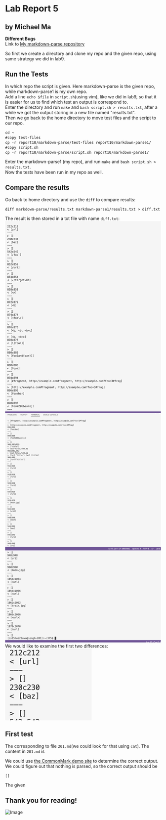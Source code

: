 # Lab Report 5  
## by Michael Ma
**Different Bugs**  
Link to [My markdown-parse repository](https://github.com/Hexachlorocyclohexane3088/markdown-parse1) 

So first we create a directory and clone my repo and the given repo, using same strategy we did in lab9.   

## Run the Tests   
In which repo the script is given. Here markdown-parse is the given repo, while markdown-parse1 is my own repo.  
Add a line `echo $file` in `script.sh`(using vim), like we did in lab9, so that it is easier for us to find which test an output is correspond to.  
Enter the directory and run `make` and `bash script.sh > results.txt`, after a while we got the output storing in a new file named "results.txt".  
Then we go back to the home directory to move test files and the script to our repo.  
```
cd ~  
#copy test-files  
cp -r report10/markdown-parse/test-files report10/markdown-parse1/  
#copy script.sh  
cp -r report10/markdown-parse/script.sh report10/markdown-parse1/  
```
Enter the  markdown-parse1 (my repo), and run `make` and `bash script.sh > results.txt`.  
Now the tests have been run in my repo as well.  
## Compare the results  
Go back to home directory and use the `diff` to compare results:  
```
diff markdown-parse/results.txt markdown-parse1/results.txt > diff.txt 
```
The result is then stored in a txt file with name `diff.txt`:  
![image](images/repo5_result1.png)
![image](images/repo5_result2.png)
![image](images/repo5_result3.png)
We would like to examine the first two differences:  
![image](images/repo5_twoDiff.png)
## First test 
The corresponding to file `201.md`(we could look for that using `cat`). 
The content in `201.md` is 

We could use [the CommonMark demo site](https://spec.commonmark.org/dingus/) to determine the correct output. 
We could figure out that nothing is parsed, so the correct output should be 
```
[]
```
The given 

## Thank you for reading!  
![Image](https://ucsdnews.ucsd.edu/news_uploads/Resized_Geisel_Library_08.31.jpg)   